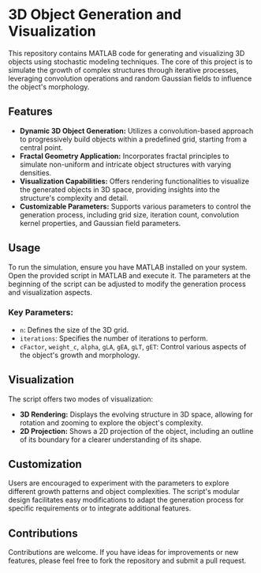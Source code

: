 # 3D Object Generation and Visualization

This repository contains MATLAB code for generating and visualizing 3D objects using stochastic modeling techniques. The core of this project is to simulate the growth of complex structures through iterative processes, leveraging convolution operations and random Gaussian fields to influence the object's morphology.

## Features

- **Dynamic 3D Object Generation:** Utilizes a convolution-based approach to progressively build objects within a predefined grid, starting from a central point.
- **Fractal Geometry Application:** Incorporates fractal principles to simulate non-uniform and intricate object structures with varying densities.
- **Visualization Capabilities:** Offers rendering functionalities to visualize the generated objects in 3D space, providing insights into the structure's complexity and detail.
- **Customizable Parameters:** Supports various parameters to control the generation process, including grid size, iteration count, convolution kernel properties, and Gaussian field parameters.

## Usage

To run the simulation, ensure you have MATLAB installed on your system. Open the provided script in MATLAB and execute it. The parameters at the beginning of the script can be adjusted to modify the generation process and visualization aspects.

### Key Parameters:

- `n`: Defines the size of the 3D grid.
- `iterations`: Specifies the number of iterations to perform.
- `cFactor`, `weight_c`, `alpha`, `gLA`, `gEA`, `gLT`, `gET`: Control various aspects of the object's growth and morphology.

## Visualization

The script offers two modes of visualization:

- **3D Rendering:** Displays the evolving structure in 3D space, allowing for rotation and zooming to explore the object's complexity.
- **2D Projection:** Shows a 2D projection of the object, including an outline of its boundary for a clearer understanding of its shape.

## Customization

Users are encouraged to experiment with the parameters to explore different growth patterns and object complexities. The script's modular design facilitates easy modifications to adapt the generation process for specific requirements or to integrate additional features.

## Contributions

Contributions are welcome. If you have ideas for improvements or new features, please feel free to fork the repository and submit a pull request.
